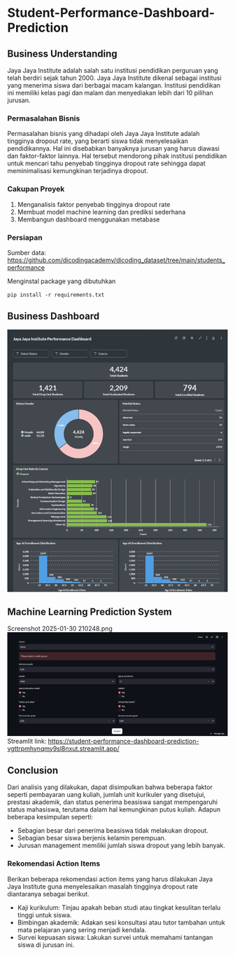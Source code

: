 # Student-Performance-Dashboard-Prediction

## Business Understanding
Jaya Jaya Institute adalah salah satu institusi pendidikan perguruan yang telah berdiri sejak tahun 2000. Jaya Jaya Institute dikenal sebagai institusi yang menerima siswa dari berbagai macam kalangan. Institusi pendidikan ini memiliki kelas pagi dan malam dan menyediakan lebih dari 10 pilihan jurusan. 

### Permasalahan Bisnis
Permasalahan bisnis yang dihadapi oleh Jaya Jaya Institute adalah tingginya dropout rate, yang berarti siswa tidak menyelesaikan pendidikannya. Hal ini disebabkan banyaknya jurusan yang harus diawasi dan faktor-faktor lainnya. Hal tersebut mendorong pihak institusi pendidikan untuk mencari tahu penyebab tingginya dropout rate sehingga dapat meminimalisasi kemungkinan terjadinya dropout.

### Cakupan Proyek
1. Menganalisis faktor penyebab tingginya dropout rate
2. Membuat model machine learning dan prediksi sederhana
3. Membangun dashboard menggunakan metabase

### Persiapan

Sumber data: https://github.com/dicodingacademy/dicoding_dataset/tree/main/students_performance

Menginstal package yang dibutuhkan
```
pip install -r requirements.txt
```

## Business Dashboard

<img src="indradi-dashboard.png" alt="alt text" width="whatever" height="whatever">



## Machine Learning Prediction System
Screenshot 2025-01-30 210248.png
<img src="Screenshot 2025-01-30 210248.png" alt="alt text" width="whatever" height="whatever">
Streamlit link: https://student-performance-dashboard-prediction-vgttrpmhynqmy9sl8nxut.streamlit.app/

## Conclusion
Dari analisis yang dilakukan, dapat disimpulkan bahwa beberapa faktor seperti pembayaran uang kuliah, jumlah unit kurikuler yang disetujui, prestasi akademik, dan status penerima beasiswa sangat mempengaruhi status mahasiswa, terutama dalam hal kemungkinan putus kuliah. Adapun beberapa kesimpulan seperti:
- Sebagian besar dari penerima beasiswa tidak melakukan dropout.
- Sebagian besar siswa berjenis kelamin perempuan.
- Jurusan management memiliki jumlah siswa dropout yang lebih banyak.

### Rekomendasi Action Items
Berikan beberapa rekomendasi action items yang harus dilakukan Jaya Jaya Institute guna menyelesaikan masalah tingginya dropout rate diantaranya sebagai berikut.
- Kaji kurikulum: Tinjau apakah beban studi atau tingkat kesulitan terlalu tinggi untuk siswa.
- Bimbingan akademik: Adakan sesi konsultasi atau tutor tambahan untuk mata pelajaran yang sering menjadi kendala.
- Survei kepuasan siswa: Lakukan survei untuk memahami tantangan siswa di jurusan ini.
